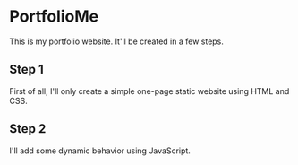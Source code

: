 # PortfolioMe
This is my portfolio website. It'll be created in a few steps.

## Step 1
First of all, I'll only create a simple one-page static website using HTML and CSS.

## Step 2
I'll add some dynamic behavior using JavaScript.